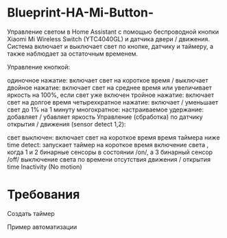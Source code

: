 # Blueprint-HA-Mi-Button-
Управление светом в Home Assistant с помощью беспроводной кнопки Xiaomi Mi Wireless Switch (YTC4040GL) и датчика двери / движения. Система включает и выключает свет по кнопке, датчику и таймеру, а также наблюдает за остаточным временем.

Управление кнопкой:

одиночное нажатие: включает свет на короткое время / выключает
двойное нажатие: включает свет на среднее время или увеличивает яркость на 100%, если свет уже включен
тройное нажатие: включает свет на долгое время
четырехкратное нажатие: включает / уменьшает свет до 1% на 1 минуту
многократное: настраиваемое
удержание: добавляет / убавляет яркость
Управление (сбработка) по датчику открытия / движения (sensor detect 1,2):

свет выключен: включает свет на короткое время
время таймера ниже time detect: запускает таймер на короткое время
включение света , когда 1 и 2 бинарные сенсоры в состоянии /on/, а 3 бинарный сенсор /off/
выключение света по времени отсутствия движения / открытия time Inactivity (No motion)

# Требования

Создать таймер 


Пример автоматизации


